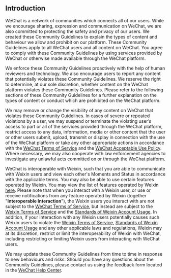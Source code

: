 Introduction
------------

WeChat is a network of communities which connects all of our users. While we encourage sharing, expression and communication on WeChat, we are also committed to protecting the safety and privacy of our users. We created these Community Guidelines to explain the types of content and behaviour we allow and prohibit on our platform. These Community Guidelines apply to all WeChat users and all content on WeChat. You agree to comply with these Community Guidelines by using services provided by WeChat or otherwise made available through the WeChat platform.

We enforce these Community Guidelines proactively with the help of human reviewers and technology. We also encourage users to report any content that potentially violates these Community Guidelines. We reserve the right to determine, at our sole discretion, whether content on the WeChat platform violates these Community Guidelines. Please refer to the following sections of these Community Guidelines for a further explanation on the types of content or conduct which are prohibited on the WeChat platform.

We may remove or change the visibility of any content on WeChat that violates these Community Guidelines. In cases of severe or repeated violations by a user, we may suspend or terminate the violating user’s access to part or all of the services provided through the WeChat platform, restrict access to any data, information, media or other content that the user or other users submit, upload, transmit or display in connection with the use of the WeChat platform or take any other appropriate actions in accordance with the [WeChat Terms of Service](https://www.wechat.com/en/service_terms.html) and the [WeChat Acceptable Use Policy](https://www.wechat.com/en/acceptable_use_policy.html). Where necessary, we may also cooperate with law enforcement agencies to investigate any unlawful acts committed on or through the WeChat platform.

WeChat is interoperable with Weixin, such that you are able to communicate with Weixin users and view each other's Moments and Status in accordance with the applicable terms. You may also be able to use certain features operated by Weixin. You may view the list of features operated by Weixin [here](https://www.wechat.com/en/weixin_features.html). Please note that when you interact with a Weixin user, or use or receive notifications from any feature operated by Weixin (together "**Interoperable Interaction**"), the Weixin users you interact with are not subject to the [WeChat Terms of Service](https://www.wechat.com/en/service_terms.html), but instead are subject to the [Weixin Terms of Service](https://weixin.qq.com/cgi-bin/readtemplate?lang=en_US&t=weixin_agreement&s=default&cc=CN) and the [Standards of Weixin Account Usage](https://weixin.qq.com/cgi-bin/readtemplate?&t=page/agreement/personal_account&lang=en_US). In addition, if your interaction with any Weixin users potentially causes such Weixin users to violate the [Weixin Terms of Service](https://weixin.qq.com/cgi-bin/readtemplate?lang=en_US&t=weixin_agreement&s=default&cc=CN), [Standards of Weixin Account Usage](https://weixin.qq.com/cgi-bin/readtemplate?&t=page/agreement/personal_account&lang=en_US) and any other applicable laws and regulations, Weixin may at its discretion, restrict or limit the interoperability of Weixin with WeChat, including restricting or limiting Weixin users from interacting with WeChat users.

We may update these Community Guidelines from time to time in response to new behaviours and risks. Should you have any questions about the Community Guidelines, please contact us using the feedback form located in the [WeChat Help Center](https://help.wechat.com/cgi-bin/newreadtemplate?t=help_center/feedback_form&lang=&plat=&Channel=).